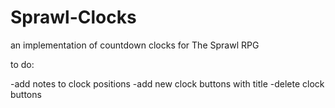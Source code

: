 # Sprawl-Clocks
an implementation of countdown clocks for The Sprawl RPG


to do:

-add notes to clock positions
-add new clock buttons with title
-delete clock buttons
